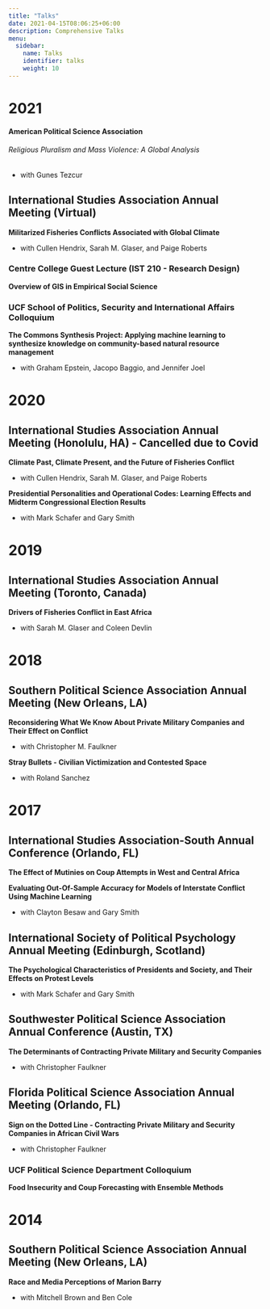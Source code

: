 ```yaml
---
title: "Talks"
date: 2021-04-15T08:06:25+06:00
description: Comprehensive Talks
menu:
  sidebar:
    name: Talks
    identifier: talks
    weight: 10
---
```

# 2021
#### American Political Science Association
###### Religious Pluralism and Mass Violence: A Global Analysis
* with Gunes Tezcur

## International Studies Association Annual Meeting (Virtual)
**Militarized Fisheries Conflicts Associated with Global Climate**
* with Cullen Hendrix, Sarah M. Glaser, and Paige Roberts

### Centre College Guest Lecture (IST 210 - Research Design)
**Overview of GIS in Empirical Social Science**

### UCF School of Politics, Security and International Affairs Colloquium
**The Commons Synthesis Project: Applying machine learning to synthesize knowledge on community-based natural resource management**
* with Graham Epstein, Jacopo Baggio, and Jennifer Joel

# 2020
## International Studies Association Annual Meeting (Honolulu, HA) - Cancelled due to Covid
**Climate Past, Climate Present, and the Future of Fisheries Conflict**
* with Cullen Hendrix, Sarah M. Glaser, and Paige Roberts

**Presidential Personalities and Operational Codes: Learning Effects and Midterm Congressional Election Results**
* with Mark Schafer and Gary Smith

# 2019
## International Studies Association Annual Meeting (Toronto, Canada)
**Drivers of Fisheries Conflict in East Africa**
* with Sarah M. Glaser and Coleen Devlin

# 2018
## Southern Political Science Association Annual Meeting (New Orleans, LA)
**Reconsidering What We Know About Private Military Companies and Their Effect on Conflict**
* with Christopher M. Faulkner

**Stray Bullets - Civilian Victimization and Contested Space**
* with Roland Sanchez

# 2017
## International Studies Association-South Annual Conference (Orlando, FL)
**The Effect of Mutinies on Coup Attempts in West and Central Africa**

**Evaluating Out-Of-Sample Accuracy for Models of Interstate Conflict Using Machine Learning**
* with Clayton Besaw and Gary Smith

## International Society of Political Psychology Annual Meeting (Edinburgh, Scotland)
**The Psychological Characteristics of Presidents and Society, and Their Effects on Protest Levels**
* with Mark Schafer and Gary Smith

## Southwester Political Science Association Annual Conference (Austin, TX)
**The Determinants of Contracting Private Military and Security Companies**
* with Christopher Faulkner

## Florida Political Science Association Annual Meeting (Orlando, FL)
**Sign on the Dotted Line - Contracting Private Military and Security Companies in African Civil Wars**
* with Christopher Faulkner

### UCF Political Science Department Colloquium
**Food Insecurity and Coup Forecasting with Ensemble Methods**

# 2014
## Southern Political Science Association Annual Meeting (New Orleans, LA)
**Race and Media Perceptions of Marion Barry**
* with Mitchell Brown and Ben Cole
